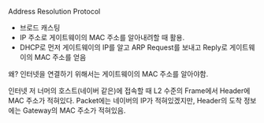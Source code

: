 
Address Resolution Protocol

* 브로드 캐스팅
* IP 주소로 게이트웨이의 MAC 주소를 알아내려할 때 활용.
* DHCP로 먼저 게이트웨이의 IP를 알고 ARP Request를 보내고 Reply로 게이트웨이의 MAC 주소를 얻음

왜? 인터넷을 연결하기 위해서는 게이트웨이의 MAC 주소를 알아야함.


인터넷 저 너머의 호스트(네이버 같은)에 접속할 때 L2 수준의 Frame에서 Header에 MAC 주소가 적혀있다. Packet에는 네이버의 IP가 적혀있겠지만, Header의 도착 정보에는  Gateway의 MAC 주소가 적혀있음.
